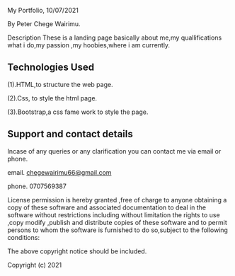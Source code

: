 My Portfolio, 10/07/2021

 By Peter Chege Wairimu.
 
 Description
 These is a landing page basically about me,my quallifications what i do,my passion ,my hoobies,where i am currently.


## Technologies Used
(1).HTML,to structure the web page.

(2).Css, to style the html page.

(3).Bootstrap,a css fame work to style the page.

## Support and contact details
Incase of any queries or any clarification you can contact me via email or phone.

email. chegewairimu66@gmail.com

phone. 0707569387

License
permission is hereby granted ,free of charge to anyone obtaining a copy of these software and associated documentation to deal in the software without restrictions including without limitation the rights to use ,copy modify ,publish and distribute copies of these software and to permit persons to whom the software is furnished to do so,subject to the following conditions:

The above copyright notice should be included.

Copyright (c) 2021
  
